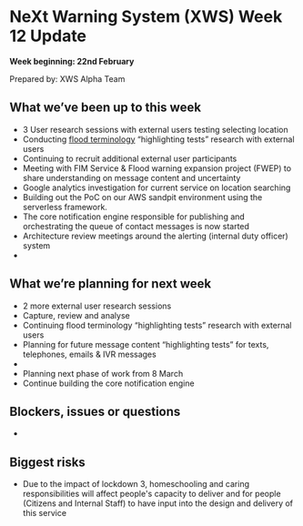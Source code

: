 # NeXt Warning System (XWS) Week 12 Update
**Week beginning: 22nd February** 

Prepared by: XWS Alpha Team

## What we’ve been up to this week

* 3 User research sessions with external users testing selecting location 
* Conducting [flood terminology](https://docs.google.com/presentation/d/1st06NIvFS6fYEHYC6rikRM8_OW9PVS3zPU7KBLVDbxg/edit) “highlighting tests” research with external users
* Continuing to recruit additional external user participants
* Meeting with FIM Service & Flood warning expansion project (FWEP) to share understanding on message content and uncertainty
* Google analytics investigation for current service on location searching
* Building out the PoC on our AWS sandpit environment using the serverless framework.
* The core notification engine responsible for publishing and orchestrating the queue of contact messages is now started
* Architecture review meetings around the alerting (internal duty officer) system
* 

## What we’re planning for next week

* 2 more external user research sessions
* Capture, review and analyse
* Continuing flood terminology “highlighting tests” research with external users
* Planning for future message content “highlighting tests” for texts, telephones, emails & IVR messages
* 
* Planning next phase of work from 8 March
* Continue building the core notification engine

## Blockers, issues or questions

* 

## Biggest risks

* Due to the impact of lockdown 3, homeschooling and caring responsibilities will affect people's capacity to deliver and for people (Citizens and Internal Staff) to have input into the design and delivery of this service
